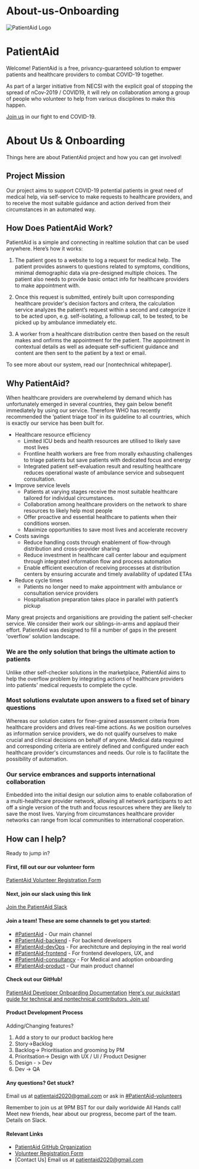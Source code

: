 # About-us-Onboarding

![PatientAid Logo](./imgs/PatientAidLogo.png "PatientAid Logo")


# PatientAid
Welcome! PatientAid is a free, privancy-guaranteed solution to empwer patients and healthcare providers to combat COVID-19 together.

As part of a larger initiative from NECSI with the explicit goal of stopping the spread of nCov-2019 / COVID19, it will rely on collaboration among a group of people who volunteer to help from various disciplines to make this happen.

[Join us]() in our fight to end COVID-19.

# About Us & Onboarding
Things here are about PatientAid project and how you can get involved!

## Project Mission
Our project aims to support COVID-19 potential patients in great need of medical help, via self-service to make requests to healthcare providers, and to receive the most suitable guidance and action derived from their circumstances in an automated way. 

## How Does PatientAid Work?

PatientAid is a simple and connecting in realtime solution that can be used anywhere. Here’s how it works:

1. The patient goes to a website to log a request for medical help. The patient provides asnwers to questions related to symptoms, conditions, minimal demographic data via pre-designed multiple choices. The patient also needs to provide basic ontact info for healthcare providers to make appointment with. 

2. Once this request is submitted, entirely built upon corresponding healthcare provider's decision factors and critera, the calculation service analyzes the patient’s request within a second and categorize it to be acted upon, e.g. self-isolating, a followup call, to be tested, to be picked up by ambulance immediately etc. 

3. A worker from a healthcare distribution centre then based on the result makes and onfirms the appointment for the patient. 
The appointment in contextual details as well as adequate self-sufficient guidance and content are then sent to the patient by a text or email. 

To see more about our system, read our [nontechnical whitepaper].

## Why PatientAid?
When healthcare providers are overwhelemd by demand which has unfortunately emerged in several countries, they gain below benefit immediately by using our service. Therefore WHO has recently recommended the ‘patient triage tool’ in its guideline to all countries, which is exactly our service has been built for. 
* Healthcare resource efficiency
  * Limited ICU beds and health resources are utilised to likely save most lives
  * Frontline health workers are free from morally exhausting challenges to triage patients but save patients with dedicated focus and energy
  * Integrated patient self-evaluation result and resulting healthcare reduces operational waste of ambulance service and subsequent consultation. 
* Improve service levels
  * Patients at varying stages receive the most suitable healthcare tailored for individual circumstances.
  * Collaboration among healthcare providers on the network to share resources to likely help most people 
  * Offer proactive and essential healthcare to patients when their conditions worsen.  
  * Maximize opportunities to save most lives and accelerate recovery
* Costs savings
  * Reduce handling costs through enablement of flow-through distribution and cross-provider sharing
  * Reduce investment in healthcare call center labour and equipment through integrated information flow and process automation 
  * Enable efficient execution of receiving processes at distribution centers by ensuring accurate and timely availability of updated ETAs
* Reduce cycle times
  * Patients no longer need to make appointment with ambulance or consultation service providers
  * Hospitalisation preparation takes place in parallel with patient’s pickup

Many great projects and organisitions are providing the patient self-checker service. We consider their work our siblings-in-arms and applaud their effort. PatientAid was designed to fill a number of gaps in the present 'overflow' solution landscape.

### We are the only solution that brings the ultimate action to patients

Unlike other self-checker solutions in the marketplace, PatientAid aims to help the overflow problem by integrating actions of healthcare providers into patients' medical requests to complete the cycle.

### Most solutions evalutate upon answers to a fixed set of binary questions 

Whereas our solution caters for finer-grained assessment criteria from healthcare providers and drives real-time actions. As we position ourselves as information service providers, we do not qualify ourselves to make crucial and clinical decisions on behalf of anyone. Medical data required and corresponding criteria are entirely defined and configured under each healthcare provider's circumstances and needs. Our role is to facilitate the possibility of automation. 


### Our service embrances and supports international collaboration 

Embedded into the initial design our solution aims to enable collaboration of a multi-healthcare provider network, allowing all network participants to act off a single version of the truth and focus resources where they are likely to save the most lives. Varying from circumstances healthcare provider networks can range from local communities to international cooperation. 

## How can I help?
Ready to jump in?

#### First, fill out our our volunteer form
[PatientAid Volunteer Registration Form]()

#### Next, join our slack using this link
[Join the PatientAid Slack](https://necsi-edu.slack.com/archives/CUWTZ4J7L)

#### Join a team! These are some channels to get you started:
* [#PatientAid](https://necsi-edu.slack.com/archives/CUWTZ4J7L) - Our main channel
* [#PatientAid-backend](https://necsi-edu.slack.com/archives/CUWTZ4J7L) - For backend developers
* [#PatientAid-devOps](https://necsi-edu.slack.com/archives/CUWTZ4J7L) - For arechitcture and deploying in the real world
* [#PatientAid-frontend](https://necsi-edu.slack.com/archives/CUWTZ4J7L) - For frontend developers, UX, and 
* [#PatientAid-consultancy](https://necsi-edu.slack.com/archives/CUWTZ4J7L) - For Medical and adoption onboarding 
* [#PatientAid-product](https://necsi-edu.slack.com/archives/CUWTZ4J7L) - Our main product channel

#### Check out our GitHub!
[PatientAid Developer Onboarding Documentation](https://github.com/spachev/patient-sass-fe)
[Here's our quickstart guide for technical and nontechnical contributors. Join us!](./CONTRIBUTING.md)

#### Product Development Process
Adding/Changing features?

1. Add a story to our product backlog here 
2. Story->Backlog
3. Backlog-> Prioritisation and grooming by PM
4. Prioritsation-> Design with UX / UI / Product Designer 
5. Design - > Dev
6. Dev -> QA



#### Any questions? Get stuck?
Email us at patientaid2020@gmail.com or ask in [#PatientAid-volunteers](https://necsi-edu.slack.com/archives/CUWTZ4J7L)

Remember to join us at 9PM BST for our daily worldwide All Hands call! Meet new friends, hear about our progress, become part of the team. Details on Slack.

#### Relevant Links
* [PatientAid GitHub Organization](https://github.com/patientaid)
* [Volunteer Registration Form]()
* [Contact Us] Email us at patientaid2020@gmail.com
